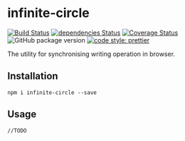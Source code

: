 # infinite-circle

[![Build Status](https://travis-ci.org/mjancarik/infinite-circle.svg?branch=master)](https://travis-ci.org/mjancarik/infinite-circle) [![dependencies Status](https://david-dm.org/mjancarik/infinite-circle/status.svg)](https://david-dm.org/mjancarik/infinite-circle)
[![Coverage Status](https://coveralls.io/repos/github/mjancarik/infinite-circle/badge.svg?branch=master)](https://coveralls.io/github/mjancarik/infinite-circle?branch=master)
![GitHub package version](https://img.shields.io/github/package-json/v/mjancarik/infinite-circle.svg)
[![code style: prettier](https://img.shields.io/badge/code_style-prettier-ff69b4.svg?style=flat-square)](https://github.com/prettier/prettier)

The utility for synchronising writing operation in browser.

## Installation

```
npm i infinite-circle --save
```

## Usage

```
//TODO
```
